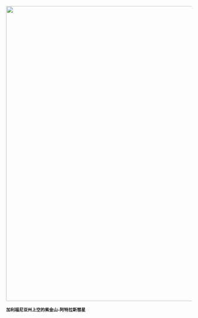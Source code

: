 <img src="https://www.bjp.org.cn/upload/image/2024/10/21/1729487397932046656.jpg" width="800" />  

<small>**加利福尼亚州上空的紫金山-阿特拉斯彗星**</small>  